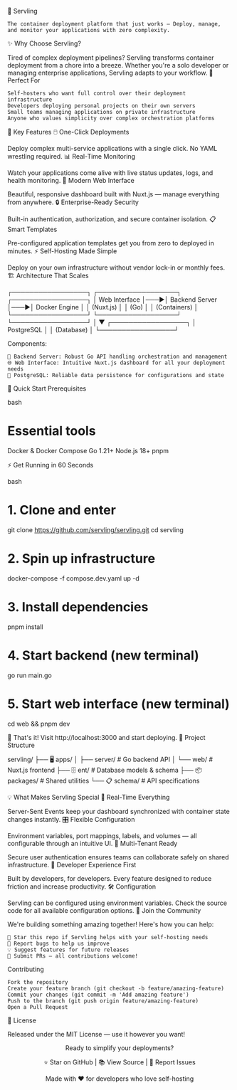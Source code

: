 🚀 Servling

    The container deployment platform that just works — Deploy, manage, and monitor your applications with zero complexity.

<div align="center">

</div>
✨ Why Choose Servling?

Tired of complex deployment pipelines? Servling transforms container deployment from a chore into a breeze. Whether you're a solo developer or managing enterprise applications, Servling adapts to your workflow.
🎯 Perfect For

    Self-hosters who want full control over their deployment infrastructure
    Developers deploying personal projects on their own servers
    Small teams managing applications on private infrastructure
    Anyone who values simplicity over complex orchestration platforms

🌟 Key Features
🖱️ One-Click Deployments

Deploy complex multi-service applications with a single click. No YAML wrestling required.
📊 Real-Time Monitoring

Watch your applications come alive with live status updates, logs, and health monitoring.
🎨 Modern Web Interface

Beautiful, responsive dashboard built with Nuxt.js — manage everything from anywhere.
🔒 Enterprise-Ready Security

Built-in authentication, authorization, and secure container isolation.
📋 Smart Templates

Pre-configured application templates get you from zero to deployed in minutes.
⚡ Self-Hosting Made Simple

Deploy on your own infrastructure without vendor lock-in or monthly fees.
🏗️ Architecture That Scales

┌─────────────────┐    ┌──────────────────┐    ┌─────────────────┐
│   Web Interface │───▶│  Backend Server  │───▶│ Docker Engine   │
│    (Nuxt.js)    │    │     (Go)         │    │   (Containers)  │
└─────────────────┘    └──────────────────┘    └─────────────────┘
│
▼
┌─────────────────┐
│   PostgreSQL    │
│   (Database)    │
└─────────────────┘

Components:

    🎯 Backend Server: Robust Go API handling orchestration and management
    🌐 Web Interface: Intuitive Nuxt.js dashboard for all your deployment needs
    💾 PostgreSQL: Reliable data persistence for configurations and state

🚀 Quick Start
Prerequisites

bash

# Essential tools
Docker & Docker Compose
Go 1.21+
Node.js 18+
pnpm

⚡ Get Running in 60 Seconds

bash

# 1. Clone and enter
git clone https://github.com/servling/servling.git
cd servling

# 2. Spin up infrastructure
docker-compose -f compose.dev.yaml up -d

# 3. Install dependencies
pnpm install

# 4. Start backend (new terminal)
go run main.go

# 5. Start web interface (new terminal)
cd web && pnpm dev

🎉 That's it! Visit http://localhost:3000 and start deploying.
📁 Project Structure

servling/
├── 🖥️  apps/
│   ├── server/          # Go backend API
│   └── web/            # Nuxt.js frontend
├── 🗄️  ent/             # Database models & schema
├── 📦  packages/        # Shared utilities
└── 📋  schema/          # API specifications

💡 What Makes Servling Special
🔄 Real-Time Everything

Server-Sent Events keep your dashboard synchronized with container state changes instantly.
🎛️ Flexible Configuration

Environment variables, port mappings, labels, and volumes — all configurable through an intuitive UI.
🏢 Multi-Tenant Ready

Secure user authentication ensures teams can collaborate safely on shared infrastructure.
🔧 Developer Experience First

Built by developers, for developers. Every feature designed to reduce friction and increase productivity.
🛠️ Configuration

Servling can be configured using environment variables. Check the source code for all available configuration options.
🤝 Join the Community

We're building something amazing together! Here's how you can help:

    🌟 Star this repo if Servling helps with your self-hosting needs
    🐛 Report bugs to help us improve
    💡 Suggest features for future releases
    🔧 Submit PRs — all contributions welcome!

Contributing

    Fork the repository
    Create your feature branch (git checkout -b feature/amazing-feature)
    Commit your changes (git commit -m 'Add amazing feature')
    Push to the branch (git push origin feature/amazing-feature)
    Open a Pull Request

📄 License

Released under the MIT License — use it however you want!
<div align="center">

Ready to simplify your deployments?

⭐ Star on GitHub | 📚 View Source | 🐛 Report Issues

Made with ❤️ for developers who love self-hosting
</div>
